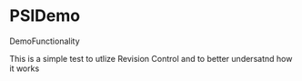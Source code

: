 # PSIDemo
DemoFunctionality

This is a simple test to utlize Revision Control and to better undersatnd how it works
